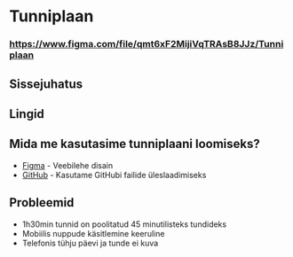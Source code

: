 # Tunniplaan

### https://www.figma.com/file/qmt6xF2MijiVqTRAsB8JJz/Tunniplaan

## Sissejuhatus

## Lingid

## Mida me kasutasime tunniplaani loomiseks?
* [Figma](https://www.figma.com/file/qmt6xF2MijiVqTRAsB8JJz/Tunniplaan) - Veebilehe disain
* [GitHub](https://github.com/RalfHei/Tunniplaan) - Kasutame GitHubi failide üleslaadimiseks

## Probleemid
* 1h30min tunnid on poolitatud 45 minutilisteks tundideks
* Mobiilis nuppude käsitlemine keeruline
* Telefonis tühju päevi ja tunde ei kuva
